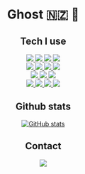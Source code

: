 <h1 align="center">Ghost 🇳🇿 🤘</h1>

<h2 align="center">Tech I use</h2>

<div align="center">
  <a href="https://typescriptlang.org">
    <img src="https://img.shields.io/badge/typescript-007ACC.svg?style=for-the-badge&logo=typescript&logoColor=white">
  </a>
  <a href="#">
    <img src="https://img.shields.io/badge/javascript-323330.svg?style=for-the-badge&logo=javascript">
  </a>
  <a href="#">
    <img src="https://img.shields.io/badge/html5-E34F26.svg?style=for-the-badge&logo=html5&logoColor=white">
  </a>
  <a href="#">
    <img src="https://img.shields.io/badge/css3-1572B6.svg?style=for-the-badge&logo=css3&logoColor=white">
  </a>
  
  <br>
  
  <a href="https://pnpm.io">
    <img src="https://img.shields.io/badge/pnpm-F69220.svg?style=for-the-badge&logo=pnpm&logoColor=white">
  </a>
  <a href="https://turborepo.org">
    <img src="https://img.shields.io/badge/turborepo-EF4444.svg?style=for-the-badge&logo=turborepo&logoColor=white">
  </a>
  <a href="https://sentry.io">
    <img src="https://img.shields.io/badge/sentry-362D59.svg?style=for-the-badge&logo=sentry&logoColor=white">
  </a>
  <a href="https://pptr.dev">
    <img src="https://img.shields.io/badge/puppeteer-40B5A4.svg?style=for-the-badge&logo=puppeteer&logoColor=white">
  </a>
  
  <br>
  <a href="https://mongodb.com">
    <img src="https://img.shields.io/badge/mongodb-47A248.svg?style=for-the-badge&logo=mongodb&logoColor=white">
  </a>
  <a href="https://redis.io">
    <img src="https://img.shields.io/badge/redis-DC382D.svg?style=for-the-badge&logo=redis&logoColor=white">
  </a>
  <a href="https://fastify.io">
    <img src="https://img.shields.io/badge/fastify-000000.svg?style=for-the-badge&logo=fastify&logoColor=white">
  </a>
  
  <br>
  
  <a href="https://tailwindcss.com">
    <img src="https://img.shields.io/badge/tailwind%20css-06B6D4.svg?style=for-the-badge&logo=tailwind%20css&logoColor=white">
  </a>
  <a href="https://vuejs.org">
    <img src="https://img.shields.io/badge/vue.js-4FC08D.svg?style=for-the-badge&logo=vue.js&logoColor=white">
  </a>
  <a href="https://nuxtjs.org">
    <img src="https://img.shields.io/badge/nuxt.js-00DC82.svg?style=for-the-badge&logo=nuxt.js&logoColor=white">
  </a>
  <a href="https://vitejs.dev">
    <img src="https://img.shields.io/badge/vite-646CFF.svg?style=for-the-badge&logo=vite&logoColor=white">
  </a>
</div>


<h2 align="center">Github stats</h2>

<div align="center">
  <a href="https://github.com/ghostlylake">
    <img src="https://github-readme-stats-ghostlylake.vercel.app/api?username=ghostlylake&count_private=true&show_icons=true&title_color=58a6ff&bg_color=161b22&icon_color=58a6ff&text_color=f0f6fc&border_color=161b22&border_radius=7&hide_border=true" alt="GitHub stats">
  </a>
</div>

<h2 align="center">Contact</h2>

<div align="center">
  <a href="https://discord.gg/7Umrdsx">
    <img src="https://img.shields.io/badge/discord-5865F2.svg?style=for-the-badge&logo=discord&logoColor=white">
  </a>
  <!--
    <a rel="me" href="https://mastodon.nz/@ghostlylake">Mastodon</a>
  -->
</div>
